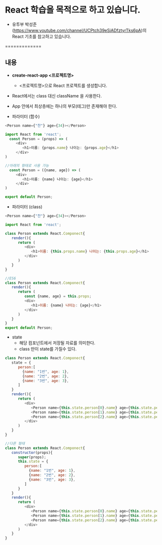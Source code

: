 
# React 학습을 목적으로 하고 있습니다.
* 유투부 박성준(https://www.youtube.com/channel/UCPtch39eSiADfztyrTks6pA)의 React 기초를 참고하고 있습니다.

=============
## 내용
* **create-react-app <프로젝트명>**
  * <프로젝트명>으로 React 프로젝트를 생성합니다.

* React에서는 class 대신 className 을 사용한다.
* App 안에서 최상층에는 하나의 부모(테그)만 존재해야 한다.
* 파라미터 (함수)
```javascript
<Person name={"찬"} age={34}></Person>

import React from 'react';
  const Person = (props) => (
     <div>
        <h1>이름: {props.name} 나이는: {props.age}</h1>
     </div>
)

//아래의 형태로 사용 가능
  const Person = ({name, age}) => (
     <div>
        <h1>이름: {name} 나이는: {age}</h1>
     </div>
)

export default Person;
```
* 파라미터 (class)
```javascript
<Person name={"찬"} age={34}></Person>

import React from 'react';

class Person extends React.Componect{
   render(){
      return (
         <div>
            <h1>이름: {this.props.name} 나이는: {this.props.age}</h1>
         </div>
      )
   }
}

//ES6
class Person extends React.Componect{
   render(){
      return (
         const {name, age} = this.props;
         <div>
            <h1>이름: {name} 나이는: {age}</h1>
         </div>
      )
   }
}
export default Person;
```

* state
  * 해당 컴포넌트에서 저장될 자료를 의미한다.
  * class 만이 state를 가질수 있다.
```javascript
class Person extends React.Componect{
   state = {
      person:[
        {name: "1번", age: 1},
        {name: "2번", age: 2},
        {name: "3번", age: 3},
      ]
   }
   render(){
      return (
         <div>
            <Person name={this.state.person[0}.name} age={this.state.person[0}.age}</Person>
            <Person name={this.state.person[1}.name} age={this.state.person[1}.age}</Person>
            <Person name={this.state.person[2}.name} age={this.state.person[2}.age}</Person>
         </div>
      )
   }
}

//다른 형태
class Person extends React.Componect{
   constructor(props){
      super(props);
      this.state = {
         person:[
           {name: "1번", age: 1},
           {name: "2번", age: 2},
           {name: "3번", age: 3},
         ]
      }
   }
   render(){
      return (
         <div>
            <Person name={this.state.person[0}.name} age={this.state.person[0}.age}</Person>
            <Person name={this.state.person[1}.name} age={this.state.person[1}.age}</Person>
            <Person name={this.state.person[2}.name} age={this.state.person[2}.age}</Person>
         </div>
      )
   }
}
```
